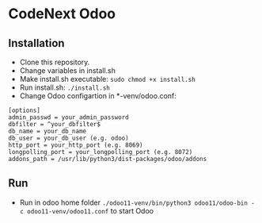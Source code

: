 # CodeNext Odoo

## Installation

- Clone this repository.
- Change variables in install.sh
- Make install.sh executable: `sudo chmod +x install.sh`
- Run install.sh: `./install.sh`
- Change Odoo configartion in \*-venv/odoo.conf:

```
[options]
admin_passwd = your_admin_password
dbfilter = ^your_dbfilter$
db_name = your_db_name
db_user = your_db_user (e.g. odoo)
http_port = your_http_port (e.g. 8069)
longpolling_port = your_longpolling_port (e.g. 8072)
addons_path = /usr/lib/python3/dist-packages/odoo/addons
```

## Run

- Run in odoo home folder `./odoo11-venv/bin/python3 odoo11/odoo-bin -c odoo11-venv/odoo11.conf` to start Odoo
